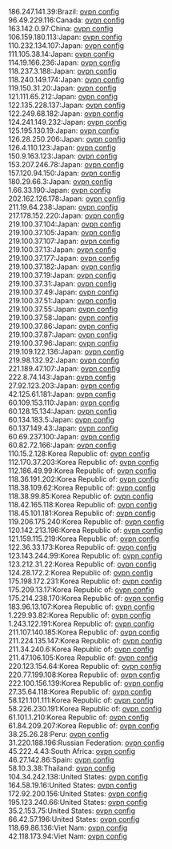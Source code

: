 186.247.141.39:Brazil: [ovpn config](vpn/186_247_141_39.ovpn)  
96.49.229.116:Canada: [ovpn config](vpn/96_49_229_116.ovpn)  
163.142.0.97:China: [ovpn config](vpn/163_142_0_97.ovpn)  
106.159.180.113:Japan: [ovpn config](vpn/106_159_180_113.ovpn)  
110.232.134.107:Japan: [ovpn config](vpn/110_232_134_107.ovpn)  
111.105.38.14:Japan: [ovpn config](vpn/111_105_38_14.ovpn)  
114.19.166.236:Japan: [ovpn config](vpn/114_19_166_236.ovpn)  
118.237.3.188:Japan: [ovpn config](vpn/118_237_3_188.ovpn)  
118.240.149.174:Japan: [ovpn config](vpn/118_240_149_174.ovpn)  
119.150.31.20:Japan: [ovpn config](vpn/119_150_31_20.ovpn)  
121.111.65.212:Japan: [ovpn config](vpn/121_111_65_212.ovpn)  
122.135.228.137:Japan: [ovpn config](vpn/122_135_228_137.ovpn)  
122.249.68.182:Japan: [ovpn config](vpn/122_249_68_182.ovpn)  
124.241.149.232:Japan: [ovpn config](vpn/124_241_149_232.ovpn)  
125.195.130.19:Japan: [ovpn config](vpn/125_195_130_19.ovpn)  
126.28.250.206:Japan: [ovpn config](vpn/126_28_250_206.ovpn)  
126.4.110.123:Japan: [ovpn config](vpn/126_4_110_123.ovpn)  
150.9.163.123:Japan: [ovpn config](vpn/150_9_163_123.ovpn)  
153.207.246.78:Japan: [ovpn config](vpn/153_207_246_78.ovpn)  
157.120.94.150:Japan: [ovpn config](vpn/157_120_94_150.ovpn)  
180.29.66.3:Japan: [ovpn config](vpn/180_29_66_3.ovpn)  
1.66.33.190:Japan: [ovpn config](vpn/1_66_33_190.ovpn)  
202.162.126.178:Japan: [ovpn config](vpn/202_162_126_178.ovpn)  
211.19.64.238:Japan: [ovpn config](vpn/211_19_64_238.ovpn)  
217.178.152.220:Japan: [ovpn config](vpn/217_178_152_220.ovpn)  
219.100.37.104:Japan: [ovpn config](vpn/219_100_37_104.ovpn)  
219.100.37.105:Japan: [ovpn config](vpn/219_100_37_105.ovpn)  
219.100.37.107:Japan: [ovpn config](vpn/219_100_37_107.ovpn)  
219.100.37.13:Japan: [ovpn config](vpn/219_100_37_13.ovpn)  
219.100.37.177:Japan: [ovpn config](vpn/219_100_37_177.ovpn)  
219.100.37.182:Japan: [ovpn config](vpn/219_100_37_182.ovpn)  
219.100.37.19:Japan: [ovpn config](vpn/219_100_37_19.ovpn)  
219.100.37.31:Japan: [ovpn config](vpn/219_100_37_31.ovpn)  
219.100.37.49:Japan: [ovpn config](vpn/219_100_37_49.ovpn)  
219.100.37.51:Japan: [ovpn config](vpn/219_100_37_51.ovpn)  
219.100.37.55:Japan: [ovpn config](vpn/219_100_37_55.ovpn)  
219.100.37.58:Japan: [ovpn config](vpn/219_100_37_58.ovpn)  
219.100.37.86:Japan: [ovpn config](vpn/219_100_37_86.ovpn)  
219.100.37.87:Japan: [ovpn config](vpn/219_100_37_87.ovpn)  
219.100.37.96:Japan: [ovpn config](vpn/219_100_37_96.ovpn)  
219.109.122.136:Japan: [ovpn config](vpn/219_109_122_136.ovpn)  
219.98.132.92:Japan: [ovpn config](vpn/219_98_132_92.ovpn)  
221.189.47.107:Japan: [ovpn config](vpn/221_189_47_107.ovpn)  
222.8.74.143:Japan: [ovpn config](vpn/222_8_74_143.ovpn)  
27.92.123.203:Japan: [ovpn config](vpn/27_92_123_203.ovpn)  
42.125.61.181:Japan: [ovpn config](vpn/42_125_61_181.ovpn)  
60.109.153.110:Japan: [ovpn config](vpn/60_109_153_110.ovpn)  
60.128.15.134:Japan: [ovpn config](vpn/60_128_15_134.ovpn)  
60.134.183.5:Japan: [ovpn config](vpn/60_134_183_5.ovpn)  
60.137.149.43:Japan: [ovpn config](vpn/60_137_149_43.ovpn)  
60.69.237.100:Japan: [ovpn config](vpn/60_69_237_100.ovpn)  
60.82.72.166:Japan: [ovpn config](vpn/60_82_72_166.ovpn)  
110.15.2.128:Korea Republic of: [ovpn config](vpn/110_15_2_128.ovpn)  
112.170.37.203:Korea Republic of: [ovpn config](vpn/112_170_37_203.ovpn)  
112.186.49.99:Korea Republic of: [ovpn config](vpn/112_186_49_99.ovpn)  
118.36.191.202:Korea Republic of: [ovpn config](vpn/118_36_191_202.ovpn)  
118.38.109.62:Korea Republic of: [ovpn config](vpn/118_38_109_62.ovpn)  
118.38.99.85:Korea Republic of: [ovpn config](vpn/118_38_99_85.ovpn)  
118.42.165.118:Korea Republic of: [ovpn config](vpn/118_42_165_118.ovpn)  
118.45.101.181:Korea Republic of: [ovpn config](vpn/118_45_101_181.ovpn)  
119.206.175.240:Korea Republic of: [ovpn config](vpn/119_206_175_240.ovpn)  
120.142.213.196:Korea Republic of: [ovpn config](vpn/120_142_213_196.ovpn)  
121.159.115.219:Korea Republic of: [ovpn config](vpn/121_159_115_219.ovpn)  
122.36.33.173:Korea Republic of: [ovpn config](vpn/122_36_33_173.ovpn)  
123.143.244.99:Korea Republic of: [ovpn config](vpn/123_143_244_99.ovpn)  
123.212.31.22:Korea Republic of: [ovpn config](vpn/123_212_31_22.ovpn)  
124.28.172.2:Korea Republic of: [ovpn config](vpn/124_28_172_2.ovpn)  
175.198.172.231:Korea Republic of: [ovpn config](vpn/175_198_172_231.ovpn)  
175.209.13.17:Korea Republic of: [ovpn config](vpn/175_209_13_17.ovpn)  
175.214.238.170:Korea Republic of: [ovpn config](vpn/175_214_238_170.ovpn)  
183.96.13.107:Korea Republic of: [ovpn config](vpn/183_96_13_107.ovpn)  
1.229.93.82:Korea Republic of: [ovpn config](vpn/1_229_93_82.ovpn)  
1.243.122.191:Korea Republic of: [ovpn config](vpn/1_243_122_191.ovpn)  
211.107.140.185:Korea Republic of: [ovpn config](vpn/211_107_140_185.ovpn)  
211.224.135.147:Korea Republic of: [ovpn config](vpn/211_224_135_147.ovpn)  
211.34.240.6:Korea Republic of: [ovpn config](vpn/211_34_240_6.ovpn)  
211.47.106.105:Korea Republic of: [ovpn config](vpn/211_47_106_105.ovpn)  
220.123.154.64:Korea Republic of: [ovpn config](vpn/220_123_154_64.ovpn)  
220.77.199.108:Korea Republic of: [ovpn config](vpn/220_77_199_108.ovpn)  
222.100.156.139:Korea Republic of: [ovpn config](vpn/222_100_156_139.ovpn)  
27.35.64.118:Korea Republic of: [ovpn config](vpn/27_35_64_118.ovpn)  
58.121.101.111:Korea Republic of: [ovpn config](vpn/58_121_101_111.ovpn)  
58.226.230.191:Korea Republic of: [ovpn config](vpn/58_226_230_191.ovpn)  
61.101.1.210:Korea Republic of: [ovpn config](vpn/61_101_1_210.ovpn)  
61.84.209.207:Korea Republic of: [ovpn config](vpn/61_84_209_207.ovpn)  
38.25.26.28:Peru: [ovpn config](vpn/38_25_26_28.ovpn)  
31.220.188.196:Russian Federation: [ovpn config](vpn/31_220_188_196.ovpn)  
45.222.4.43:South Africa: [ovpn config](vpn/45_222_4_43.ovpn)  
46.27.142.86:Spain: [ovpn config](vpn/46_27_142_86.ovpn)  
58.10.3.38:Thailand: [ovpn config](vpn/58_10_3_38.ovpn)  
104.34.242.138:United States: [ovpn config](vpn/104_34_242_138.ovpn)  
164.58.19.16:United States: [ovpn config](vpn/164_58_19_16.ovpn)  
172.92.200.156:United States: [ovpn config](vpn/172_92_200_156.ovpn)  
195.123.240.66:United States: [ovpn config](vpn/195_123_240_66.ovpn)  
35.2.153.75:United States: [ovpn config](vpn/35_2_153_75.ovpn)  
66.42.57.196:United States: [ovpn config](vpn/66_42_57_196.ovpn)  
118.69.86.136:Viet Nam: [ovpn config](vpn/118_69_86_136.ovpn)  
42.118.173.94:Viet Nam: [ovpn config](vpn/42_118_173_94.ovpn)  
